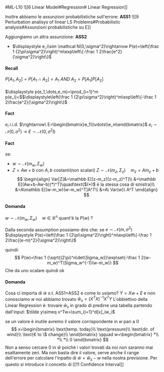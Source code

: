 #ML-L10
![[6 Linear Model#Regression# Linear Regression]]

Inoltre abbiamo le assunzioni probabilistiche sull'errore: **ASS1**
![[9 Perturbation analisys of linear LS Problems#Probabilistic analysis#Assunzioni probabilistiche su E]]

Aggiungiamo un altra assunzione:  **ASS2**
- $\displaystyle e_i\sim \mathcal N(0,\sigma^2)\rightarrow P(e)=\left(\frac 1 {2\pi\sigma^2}\right)^m\exp\left\{-\frac 1 2\frac{e^2}{\sigma^2}\right\}$  
#### Recall
$P[A_1,A_2]=P[A_1\cap A_2]=A_1\ AND\ A_2=P[A_1]P[A_2]$ 
####
$\displaystyle p(e_1,\dots,e_m)=\prod_{i=1}^m p(e_i)=$$\displaystyle\left(\frac 1 {2\pi\sigma^2}\right)^m\exp\left\{-\frac 1 2\frac{e^2}{\sigma^2}\right\}$  


#### Fact
$e_i$ i.i.d. $\rightarrow\ E=\begin{bmatrix}e_1\\\vdots\\e_m\end{bmatrix}$ 
$e_i\sim \mathcal N(0,\sigma^2)$ $\rightarrow\ E\sim \mathcal N(0,\sigma^2I)$ 
#### Fact
se:
- $w\sim \mathcal N(m_w, \Sigma_w)$ 
- $Z=Aw+b$ con $A,b$ costanti(non scalari)
$Z\sim\mathcal N(m_z, \Sigma_z)\quad m_z=Am_z+b$
$$
\begin{align}
Var[Z]&=\mathbb E[(z-m_z)(z-m_z)^T]\\
&=\mathbb E[(Aw+b-Aw-b)(*)^T]\quad\text{$(*)$ è la stessa cosa di sinistra}\\
&=A\mathbb E[(w-m_w)(w-m_w)^T]A^T\\
&=A\ Var(w)\ A^T
\end{align}
$$
#### Domanda
$w\sim \mathcal N(m_w,\Sigma_w)\quad w\in\mathbb R^n$  quant'è la $P(w)$ ?

Dalla seconda assumption possiamo dire che:
se $e\sim\mathcal N(m,\sigma^2)$
$\displaystyle P(e)=\left(\frac 1 {2\pi\sigma^2}\right)^m\exp\left\{-\frac 1 2\frac{(e-m)^2}{\sigma^2}\right\}$

quindi:
$$
P(w)=\frac 1 {\sqrt{(2\pi)^n\det\Sigma_w}}\exp\set{-\frac 1 2(w-m_w)^T\Sigma_w^{-1}(w-m_w)}
$$
Che da uno scalare quindi ok

#### Domanda
Cosa ci importa di $\tilde w$ s.t. ASS1+ASS2 e come lo usiamo?
$Y=Xw+E$  e non conosciamo $w$
noi abbiamo trovato $\hat w_s=(X^TX)^{-1}X^TY$ 
L'obbiettivo della Linear Regression è: trovare $\hat w_s$ in grado di predirre una tabella partendo dall'input: $\tilde y\simeq x^Tw=\sum_{i=1}^d[x]_iw_i$ 

se un valore è inutile avremo il valore corrispondente in $w$ pari a $0$
	$$
	x=\begin{bmatrix}
	\text{temp. today}\\
	\text{pressure}\\
	\text{dir. of wind}\\
	\text{€ to \$ change}\\
	\end{bmatrix}
	\qquad 
	w=\begin{bmatrix}
	*\\ *\\ *\\ 0
	\end{bmatrix}
	$$
Non a senso cercare $0$ in $\hat w$ poichè i valori trovati da noi non saranno mai esattamente zeri.
Ma non basta dire il valore, serve anche il range dell'errore per calcolare l'inpatto di $\tilde w =\hat w_s-w$ nella nostra previsione. Per questo si introduce il concetto di [[11 Confidence Interval]]